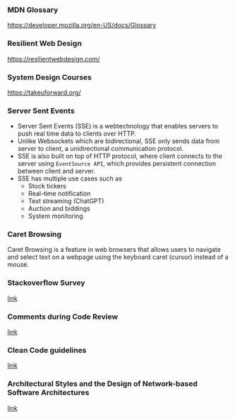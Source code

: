 ### MDN Glossary 
https://developer.mozilla.org/en-US/docs/Glossary

### Resilient Web Design
https://resilientwebdesign.com/

### System Design Courses
https://takeuforward.org/

### Server Sent Events
- Server Sent Events (SSE) is a webtechnology that enables servers to push real time data to clients over HTTP. 
- Unlike Websockets which are bidirectional, SSE only sends data from server to client, a unidirectional communication protocol.
- SSE is also built on top of HTTP protocol, where client connects to the server using `EventSource API`, which provides persistent connection between client and server.
- SSE has multiple use cases such as
  - Stock tickers
  - Real-time notification
  - Text streaming (ChatGPT)
  - Auction and biddings
  - System monitoring
 
### Caret Browsing

Caret Browsing is a feature in web browsers that allows users to navigate and select text on a webpage using the keyboard caret (cursor) instead of a mouse.

### Stackoverflow Survey

[link](https://survey.stackoverflow.co/2023/#stack-overflow-site-use-newso-sites)

### Comments during Code Review

[link](https://conventionalcomments.org/)

### Clean Code guidelines

[link](https://gist.github.com/wojteklu/73c6914cc446146b8b533c0988cf8d29)

### Architectural Styles and the Design of Network-based Software Architectures

[link](https://ics.uci.edu/~fielding/pubs/dissertation/top.htm)

